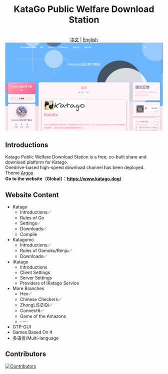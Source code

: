 <div align="center">

# KataGo Public Welfare Download Station

<br>
<a href="https://github.com/ghacglogin/gowiki/blob/main/README.md">中文</a> | <a href="https://github.com/ghacglogin/gowiki/blob/main/README_en-US.md">English</a>


<img src="https://github.com/ghacglogin/gowiki/blob/main/main.png" />

</div>

## Introductions

Katago Public Welfare Download Station is a free, co-built share and download platform for Katago.<br>
Onedrive-based high-speed download channel has been deployed.<br>
Theme [Argon](https://github.com/solstice23/argon-theme)<br>
**Go to the website（Global）：https://www.katago.dog/**

## Website Content

* Katago
   * Introductions✅
   * Rules of Go
   * Settings✅
   * Downloads✅
   * Compile
* Katagomo
   * Introductions✅
   * Rules of Gomoku/Renju✅
   * Downloads✅
* iKatago
   * Introductions
   * Client Settings
   * Server Settings
   * Providers of iKatago Service
* More Branches
   * Hex✅
   * Chinese Checkers✅
   * ZhongLiSiZiQi✅
   * Connect6✅
   * Game of the Amazons
   * ······
* GTP-GUI
* Games Based On It
* 多语言/Multi-language

## Contributors

[![Contributors](https://contrib.rocks/image?repo=ghacglogin/gowiki)](https://github.com/ghacglogin/gowiki/graphs/contributors)
